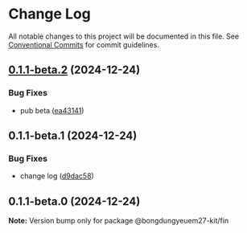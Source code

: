# Change Log

All notable changes to this project will be documented in this file.
See [Conventional Commits](https://conventionalcommits.org) for commit guidelines.

## [0.1.1-beta.2](https://github.com/cosmology-tech/cosmos-kit/compare/@bongdungyeuem27-kit/fin@0.1.1-beta.1...@bongdungyeuem27-kit/fin@0.1.1-beta.2) (2024-12-24)

### Bug Fixes

- pub beta ([ea43141](https://github.com/cosmology-tech/cosmos-kit/commit/ea431417494d07cc7d217c20e962e224d56583a9))

## 0.1.1-beta.1 (2024-12-24)

### Bug Fixes

- change log ([d9dac58](https://github.com/cosmology-tech/cosmos-kit/commit/d9dac58484ba1c1d65dbdb5cdafcc51c6a03a987))

## 0.1.1-beta.0 (2024-12-24)

**Note:** Version bump only for package @bongdungyeuem27-kit/fin
